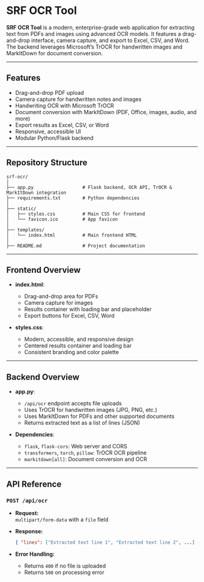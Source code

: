 # SRF OCR Tool

**SRF OCR Tool** is a modern, enterprise-grade web application for extracting text from PDFs and images using advanced OCR models. It features a drag-and-drop interface, camera capture, and export to Excel, CSV, and Word. The backend leverages Microsoft’s TrOCR for handwritten images and MarkItDown for document conversion.

---

## Features

- Drag-and-drop PDF upload
- Camera capture for handwritten notes and images
- Handwriting OCR with Microsoft TrOCR
- Document conversion with MarkItDown (PDF, Office, images, audio, and more)
- Export results as Excel, CSV, or Word
- Responsive, accessible UI
- Modular Python/Flask backend

---

## Repository Structure

```
srf-ocr/
│
├── app.py                  # Flask backend, OCR API, TrOCR & MarkItDown integration
├── requirements.txt        # Python dependencies
│
├── static/
│   ├── styles.css          # Main CSS for frontend
│   └── favicon.ico         # App favicon
│
├── templates/
│   └── index.html          # Main frontend HTML
│
├── README.md               # Project documentation
```

---

## Frontend Overview

- **index.html**:  
  - Drag-and-drop area for PDFs
  - Camera capture for images
  - Results container with loading bar and placeholder
  - Export buttons for Excel, CSV, Word

- **styles.css**:  
  - Modern, accessible, and responsive design
  - Centered results container and loading bar
  - Consistent branding and color palette

---

## Backend Overview

- **app.py**:
  - `/api/ocr` endpoint accepts file uploads
  - Uses TrOCR for handwritten images (JPG, PNG, etc.)
  - Uses MarkItDown for PDFs and other supported documents
  - Returns extracted text as a list of lines (JSON)

- **Dependencies**:
  - `flask`, `flask-cors`: Web server and CORS
  - `transformers`, `torch`, `pillow`: TrOCR OCR pipeline
  - `markitdown[all]`: Document conversion and OCR

---

## API Reference

### `POST /api/ocr`

- **Request:**  
  `multipart/form-data` with a `file` field

- **Response:**  
  ```json
  { "lines": ["Extracted text line 1", "Extracted text line 2", ...] }
  ```

- **Error Handling:**  
  - Returns `400` if no file is uploaded  
  - Returns `500` on processing error
